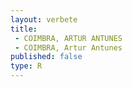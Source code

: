```yaml
---
layout: verbete
title:
 - COIMBRA, ARTUR ANTUNES
 - COIMBRA, Artur Antunes
published: false
type: R
---
```


